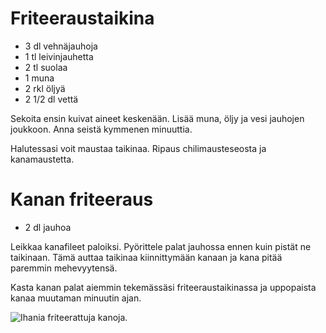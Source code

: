Friteeraustaikina
=================

+ 3 dl vehnäjauhoja
+ 1 tl leivinjauhetta
+ 2 tl suolaa
+ 1 muna
+ 2 rkl öljyä
+ 2 1/2 dl vettä

Sekoita ensin kuivat aineet keskenään. Lisää muna, öljy ja vesi jauhojen joukkoon. Anna seistä kymmenen minuuttia. 

Halutessasi voit maustaa taikinaa. Ripaus chilimausteseosta ja kanamaustetta.

Kanan friteeraus
================

+ 2 dl jauhoa

Leikkaa kanafileet paloiksi. Pyörittele palat jauhossa ennen kuin pistät ne taikinaan. Tämä auttaa taikinaa kiinnittymään kanaan ja kana pitää paremmin mehevyytensä. 

Kasta kanan palat aiemmin tekemässäsi friteeraustaikinassa ja uppopaista kanaa muutaman minuutin ajan.

![](img/friteeratutkanat.jpg "Ihania friteerattuja kanoja.")
